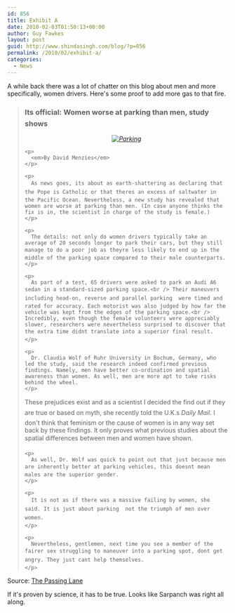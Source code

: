 ```yaml
---
id: 856
title: Exhibit A
date: 2010-02-03T01:50:13+00:00
author: Guy Fawkes
layout: post
guid: http://www.shindasingh.com/blog/?p=856
permalink: /2010/02/exhibit-a/
categories:
  - News
---
```

A while back there was a lot of chatter on this blog about men and more specifically, women drivers. Here's some proof to add more gas to that fire.

> ### Its official: Women worse at parking than men, study shows
> 
> <div>
>   <div>
>     <p style="text-align: center;">
>       <em><a style="display: inline;" href="http://sneil.typepad.com/.a/6a00e54f916452883401287678e47a970c-pi"><img src="http://sneil.typepad.com/.a/6a00e54f916452883401287678e47a970c-500wi" alt="Parking" /></a></em>
>     </p>
>     
>     <p>
>       <em>By David Menzies</em>
>     </p>
>     
>     <p>
>       As news goes, its about as earth-shattering as declaring that the Pope is Catholic or that theres an excess of saltwater in the Pacific Ocean. Nevertheless, a new study has revealed that women are worse at parking than men. (In case anyone thinks the fix is in, the scientist in charge of the study is female.)
>     </p>
>     
>     <p>
>       The details: not only do women drivers typically take an average of 20 seconds longer to park their cars, but they still manage to do a poor job as theyre less likely to end up in the middle of the parking space compared to their male counterparts.
>     </p>
>     
>     <p>
>       As part of a test, 65 drivers were asked to park an Audi A6 sedan in a standard-sized parking space.<br /> Their maneuvers  including head-on, reverse and parallel parking  were timed and rated for accuracy. Each motorist was also judged by how far the vehicle was kept from the edges of the parking space.<br /> Incredibly, even though the female volunteers were appreciably slower, researchers were nevertheless surprised to discover that the extra time didnt translate into a superior final result.
>     </p>
>     
>     <p>
>       Dr. Claudia Wolf of Ruhr University in Bochum, Germany, who led the study, said the research indeed confirmed previous findings. Namely, men have better co-ordination and spatial awareness than women. As well, men are more apt to take risks behind the wheel.
>     </p>
>   </div>
>   
>   <div>
>     <p>
>       These prejudices exist and as a scientist I decided the find out if they are true or based on myth, she recently told the U.K.s<em> Daily Mail</em>. I don't think that feminism or the cause of women is in any way set back by these findings. It only proves what previous studies about the spatial differences between men and women have shown.
>     </p>
>     
>     <p>
>       As well, Dr. Wolf was quick to point out that just because men are inherently better at parking vehicles, this doesnt mean males are the superior gender.
>     </p>
>     
>     <p>
>       It is not as if there was a massive failing by women, she said. It is just about parking  not the triumph of men over women.
>     </p>
>     
>     <p>
>       Nevertheless, gentlemen, next time you see a member of the fairer sex struggling to maneuver into a parking spot, dont get angry. They just cant help themselves.
>     </p>
>   </div>
> </div>

Source: [The Passing Lane](http://www.thepassinglane.ca/2009/12/its-official-women-worse-at-parking-than-men-study-shows.html)

If it's proven by science, it has to be true. Looks like Sarpanch was right all along.